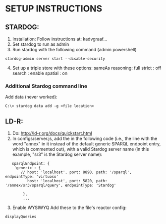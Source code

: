 # SETUP INSTRUCTIONS

## STARDOG:
1. Installation: Follow instructions at: kadvgraaf...
2. Set stardog to run as admin  
3. Run stardog with the following command (admin powershell)
```
stardog-admin server start --disable-security
```

4. Set up a triple store with these options:
sameAs reasoning: full
strict          : off
search          : enable
spatial         : on



### Additional Stardog command line

Add data (never worked): 
```
C:\> stardog data add -g <file location> 
```

## LD-R:
1. Do: http://ld-r.org/docs/quickstart.html
2. In configs/server.js, add the in the following code (i.e., the line with the word "annex" in it instead of the default generic SPARQL endpoint entry, which is commented out), with a valid Stardog server name (in this example, "sr3" is the Stardog server name):
``` 
   sparqlEndpoint: {
    'generic': {
       // host: 'localhost', port: 8890, path: '/sparql', endpointType: 'virtuoso'
          host: 'localhost', port: 5820, path: '/annex/sr3/sparql/query', endpointType: 'Stardog'

        },
        ...

```

3. Enable WYSIWYQ
Add these to the file's reactor config:

```
displayQueries
```
